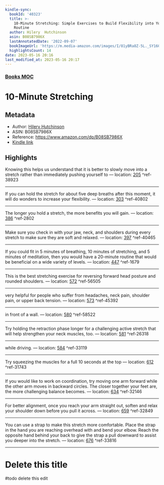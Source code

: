 ```yaml
---
kindle-sync:
  bookId: '40323'
  title: >-
    10-Minute Stretching: Simple Exercises to Build Flexibility into Your Daily
    Routine
  author: Hilery  Hutchinson
  asin: B08SB7986X
  lastAnnotatedDate: '2022-09-07'
  bookImageUrl: 'https://m.media-amazon.com/images/I/81yBRa8Z-5L._SY160.jpg'
  highlightsCount: 14
date: 2023-05-16 20:16
last_modified_at: 2023-05-16 20:17
---
```

### [Books MOC](Books%20MOC.md)

# 10-Minute Stretching

## Metadata
* Author: [Hilery  Hutchinson](https://www.amazon.comundefined)
* ASIN: B08SB7986X
* Reference: https://www.amazon.com/dp/B08SB7986X
* [Kindle link](kindle://book?action=open&asin=B08SB7986X)

## Highlights
Knowing this helps us understand that it is better to slowly move into a stretch rather than immediately pushing yourself to — location: [205](kindle://book?action=open&asin=B08SB7986X&location=205) ^ref-38923

---
If you can hold the stretch for about five deep breaths after this moment, it will do wonders to increase your flexibility. — location: [303](kindle://book?action=open&asin=B08SB7986X&location=303) ^ref-40802

---
The longer you hold a stretch, the more benefits you will gain. — location: [386](kindle://book?action=open&asin=B08SB7986X&location=386) ^ref-2802

---
Make sure you check in with your jaw, neck, and shoulders during every stretch to make sure they are soft and relaxed. — location: [397](kindle://book?action=open&asin=B08SB7986X&location=397) ^ref-40465

---
If you could fit in 5 minutes of breathing, 10 minutes of stretching, and 5 minutes of meditation, then you would have a 20-minute routine that would be beneficial on a wide variety of levels. — location: [447](kindle://book?action=open&asin=B08SB7986X&location=447) ^ref-1679

---
This is the best stretching exercise for reversing forward head posture and rounded shoulders. — location: [572](kindle://book?action=open&asin=B08SB7986X&location=572) ^ref-56505

---
very helpful for people who suffer from headaches, neck pain, shoulder pain, or upper back tension. — location: [573](kindle://book?action=open&asin=B08SB7986X&location=573) ^ref-45392

---
in front of a wall. — location: [580](kindle://book?action=open&asin=B08SB7986X&location=580) ^ref-58522

---
Try holding the retraction phase longer for a challenging active stretch that will help strengthen your neck muscles, too. — location: [581](kindle://book?action=open&asin=B08SB7986X&location=581) ^ref-26318

---
while driving. — location: [584](kindle://book?action=open&asin=B08SB7986X&location=584) ^ref-33119

---
Try squeezing the muscles for a full 10 seconds at the top — location: [612](kindle://book?action=open&asin=B08SB7986X&location=612) ^ref-31743

---
If you would like to work on coordination, try moving one arm forward while the other arm moves in backward circles. The closer together your feet are, the more challenging balance becomes. — location: [634](kindle://book?action=open&asin=B08SB7986X&location=634) ^ref-32146

---
For better alignment, once you reach your arm straight out, soften and relax your shoulder down before you pull it across. — location: [659](kindle://book?action=open&asin=B08SB7986X&location=659) ^ref-32849

---
You can use a strap to make this stretch more comfortable. Place the strap in the hand you are reaching overhead with and bend your elbow. Reach the opposite hand behind your back to give the strap a pull downward to assist you deeper into the stretch. — location: [676](kindle://book?action=open&asin=B08SB7986X&location=676) ^ref-33816

---

# Delete this title
#todo delete this edit
